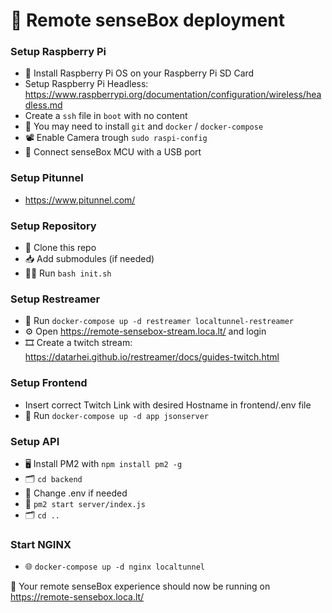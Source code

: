 # 🔭 Remote senseBox deployment

### Setup Raspberry Pi
- 💾 Install Raspberry Pi OS on your Raspberry Pi SD Card
- Setup Raspberry Pi Headless: https://www.raspberrypi.org/documentation/configuration/wireless/headless.md
- Create a `ssh` file in `boot` with no content
- 🐳 You may need to install `git` and `docker` / `docker-compose`
- 📽 Enable Camera trough `sudo raspi-config`
- 🔌 Connect senseBox MCU with a USB port

### Setup Pitunnel
- https://www.pitunnel.com/

### Setup Repository
- 👯 Clone this repo
- 📥 Add submodules (if needed)
- 👩‍🔧 Run `bash init.sh`

### Setup Restreamer
- 🛫 Run `docker-compose up -d restreamer localtunnel-restreamer`
- ⚙️ Open https://remote-sensebox-stream.loca.lt/ and login
- 🎞 Create a twitch stream: https://datarhei.github.io/restreamer/docs/guides-twitch.html

### Setup Frontend
- Insert correct Twitch Link with desired Hostname in frontend/.env file
- 🛫 Run `docker-compose up -d app jsonserver`

### Setup API
- 🖥 Install PM2 with `npm install pm2 -g`
- 🗂 `cd backend`
- 🌳 Change .env if needed
- 🚀 `pm2 start server/index.js`
- 🗂 `cd ..`

### Start NGINX
- 🌐 `docker-compose up -d nginx localtunnel`

🚀 Your remote senseBox experience should now be running on https://remote-sensebox.loca.lt/
